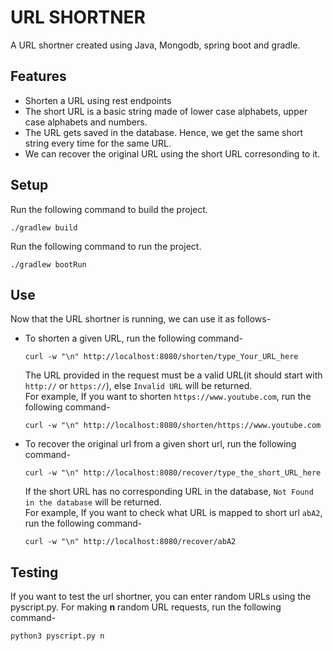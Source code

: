 # URL SHORTNER <br/>
A URL shortner created using Java, Mongodb, spring boot and gradle.

## Features
- Shorten a URL using rest endpoints
- The short URL is a basic string made of lower case alphabets, upper case alphabets and numbers.
- The URL gets saved in the database. Hence, we get the same short string every time for the same URL.
- We can recover the original URL using the short URL corresonding to it.

## Setup
Run the following command to build the project.
````
./gradlew build
````
Run the following command to run the project.
````
./gradlew bootRun
````


## Use
Now that the URL shortner is running, we can use it as follows-
- To shorten a given URL, run the following command-<br/>
  ````
  curl -w "\n" http://localhost:8080/shorten/type_Your_URL_here
  ````
  The URL provided in the request must be a valid URL(it should start with `http://` or `https://`), else `Invalid URL` will be returned.<br/>
  For example, If you want to shorten `https://www.youtube.com`, run the following command-<br/>
  
  ````
  curl -w "\n" http://localhost:8080/shorten/https://www.youtube.com
  ````
- To recover the original url from a given short url, run the following command-<br/>
  
  ````
  curl -w "\n" http://localhost:8080/recover/type_the_short_URL_here
  ````
  If the short URL has no corresponding URL in the database, `Not Found in the database` will be returned. <br/>
  For example, If you want to check what URL is mapped to short url `abA2`, run the following command-<br/>
  
  ````
  curl -w "\n" http://localhost:8080/recover/abA2
  ````
## Testing
If you want to test the url shortner, you can enter random URLs using the pyscript.py. For making **n** random URL requests, run the following command-<br/>

````
python3 pyscript.py n
````
